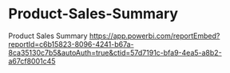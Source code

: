 # Product-Sales-Summary
Product Sales Summary
https://app.powerbi.com/reportEmbed?reportId=c6b15823-8096-4241-b67a-8ca35130c7b5&autoAuth=true&ctid=57d7191c-bfa9-4ea5-a8b2-a67cf8001c45
